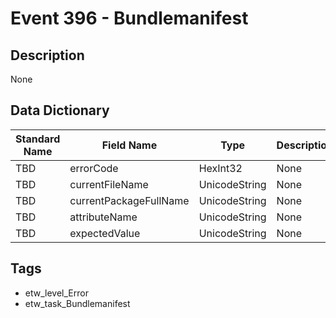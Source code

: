 # Event 396 - Bundlemanifest

## Description
None

## Data Dictionary
|Standard Name|Field Name|Type|Description|Sample Value|
|---|---|---|---|---|
|TBD|errorCode|HexInt32|None|`None`|
|TBD|currentFileName|UnicodeString|None|`None`|
|TBD|currentPackageFullName|UnicodeString|None|`None`|
|TBD|attributeName|UnicodeString|None|`None`|
|TBD|expectedValue|UnicodeString|None|`None`|

## Tags
* etw_level_Error
* etw_task_Bundlemanifest